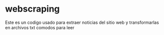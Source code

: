 # webscraping

Este es un codigo usado para extraer noticias del sitio web y transformarlas en archivos txt comodos para leer

